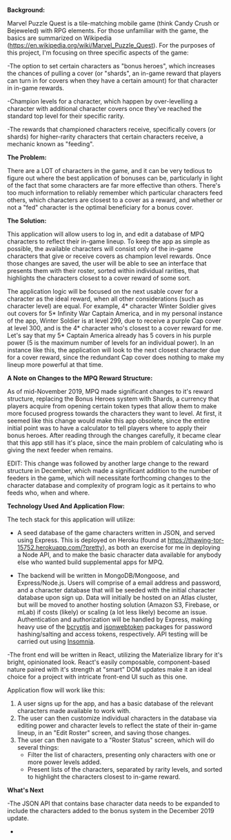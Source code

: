 **Background:** 

Marvel Puzzle Quest is a tile-matching mobile game (think Candy Crush or Bejeweled) with RPG elements. For those unfamiliar with the game, the basics are summarized on Wikipedia (https://en.wikipedia.org/wiki/Marvel_Puzzle_Quest). For the purposes of this project, I'm focusing on three specific aspects of the game:

-The option to set certain characters as "bonus heroes", which increases the chances of pulling a cover (or "shards", an in-game reward that players can turn in for covers when they have a certain amount) for that character in in-game rewards.

-Champion levels for a character, which happen by over-levelling a character with additional character covers once they've reached the standard top level for their specific rarity.

-The rewards that championed characters receive, specifically covers (or shards) for higher-rarity characters that certain characters receive, a mechanic known as "feeding".

**The Problem:** 

There are a LOT of characters in the game, and it can be very tedious to figure out where the best application of bonuses can be, particularly in light of the fact that some characters are far more effective than others. There's too much information to reliably remember which particular characters feed others, which characters are closest to a cover as a reward, and whether or not a "fed" character is the optimal beneficiary for a bonus cover.

**The Solution:** 

This application will allow users to log in, and edit a database of MPQ characters to reflect their in-game lineup. To keep the app as simple as possible, the available characters will consist only of the in-game characters that give or receive covers as champion level rewards. Once those changes are saved, the user will be able to see an interface that presents them with their roster, sorted within individual rarities, that highlights the characters closest to a cover reward of some sort.

The application logic will be focused on the next usable cover for a character as the ideal reward, when all other considerations (such as character level) are equal. For example, 4* character Winter Soldier gives out covers for 5* Infinity War Captain America, and in my personal instance of the app, Winter Soldier is at level 299, due to receive a purple Cap cover at level 300, and is the 4* character who's closest to a cover reward for me. Let's say that my 5* Captain America already has 5 covers in his purple power (5 is the maximum number of levels for an individual power). In an instance like this, the application will look to the next closest character due for a cover reward, since the redundant Cap cover does nothing to make my lineup more powerful at that time.

**A Note on Changes to the MPQ Reward Structure:**

As of mid-November 2019, MPQ made significant changes to it's reward structure, replacing the Bonus Heroes system with Shards, a currency that players acquire from opening certain token types that allow them to make more focused progress towards the characters they want to level. At first, it seemed like this change would make this app obsolete, since the entire initial point was to have a calculator to tell players where to apply their bonus heroes. After reading through the changes carefully, it became clear that this app still has it's place, since the main problem of calculating who is giving the next feeder when remains. 

EDIT: This change was followed by another large change to the reward structure in December, which made a significant addition to the number of feeders in the game, which will necessitate forthcoming changes to the character database and complexity of program logic as it pertains to who feeds who, when and where.

**Technology Used And Application Flow:** 

The tech stack for this application will utilize:

- A seed database of the game characters written in JSON, and served using Express. This is deployed on Heroku (found at https://thawing-tor-15752.herokuapp.com/?pretty), as both an exercise for me in deploying a Node API, and to make the basic character data available for anybody else who wanted build supplemental apps for MPQ.

- The backend will be written in MongoDB/Mongoose, and Express/Node.js. Users will comprise of a email address and password, and a character database that will be seeded with the initial character database upon sign up. Data will initially be hosted on an Atlas cluster, but will be moved to another hosting solution (Amazon S3, Firebase, or mLab) if costs (likely) or scaling (a lot less likely) become an issue. Authentication and authorization will be handled by Express, making heavy use of the [bcryptjs](https://www.npmjs.com/package/bcryptjs) and [jsonwebtoken](https://www.npmjs.com/package/jsonwebtoken) packages for password hashing/salting and access tokens, respectively.
API testing will be carried out using [Insomnia](https://insomnia.rest/). 

-The front end will be written in React, utilizing the Materialize library for it's bright, opinionated look. React's easily composable, component-based nature paired with it's strength at "smart" DOM updates make it an ideal choice for a project with intricate front-end UI such as this one. 

Application flow will work like this:

1) A user signs up for the app, and has a basic database of the relevant characters made available to work with.
2) The user can then customize individual characters in the database via editing power and character levels to reflect the state of their in-game lineup, in an "Edit Roster" screen, and saving those changes.
3) The user can then navigate to a "Roster Status" screen, which will do several things:
   + Filter the list of characters, presenting only characters with one or more power levels added.
   + Present lists of the characters, separated by rarity levels, and sorted to highlight the characters closest to in-game reward.


**What's Next**

-The JSON API that contains base character data needs to be expanded to include the characters added to the bonus system in the December 2019 update.

-

